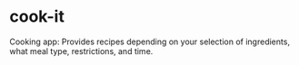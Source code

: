 # cook-it
Cooking app: Provides recipes depending on your selection of ingredients, what meal type, restrictions, and time.
